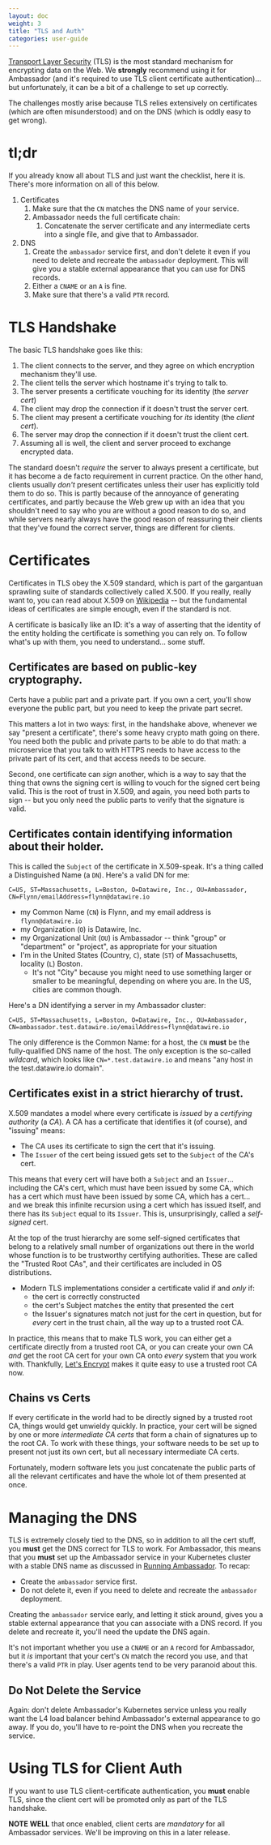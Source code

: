 ```yaml
---
layout: doc
weight: 3
title: "TLS and Auth"
categories: user-guide
---
```


[Transport Layer Security](https://en.wikipedia.org/wiki/Transport_Layer_Security) (TLS) is the most standard mechanism for encrypting data on the Web. We **strongly** recommend using it for Ambassador (and it's required to use TLS client certificate authentication)... but unfortunately, it can be a bit of a challenge to set up correctly.

The challenges mostly arise because TLS relies extensively on certificates (which are often misunderstood) and on the DNS (which is oddly easy to get wrong).

# tl;dr

If you already know all about TLS and just want the checklist, here it is. There's more information on all of this below.

1. Certificates
   1. Make sure that the `CN` matches the DNS name of your service.
   2. Ambassador needs the full certificate chain:
      1. Concatenate the server certificate and any intermediate certs into a single file, and give that to Ambassador.
2. DNS
   1. Create the `ambassador` service first, and don't delete it even if you need to delete and recreate the `ambassador` deployment. This will give you a stable external appearance that you can use for DNS records.
   2. Either a `CNAME` or an `A` is fine.
   3. Make sure that there's a valid `PTR` record.

# TLS Handshake

The basic TLS handshake goes like this:

1. The client connects to the server, and they agree on which encryption mechanism they'll use.
2. The client tells the server which hostname it's trying to talk to.
3. The server presents a certificate vouching for its identity (the _server cert_)
4. The client may drop the connection if it doesn't trust the server cert.
5. The client may present a certificate vouching for _its_ identity (the _client cert_).
6. The server may drop the connection if it doesn't trust the client cert.
7. Assuming all is well, the client and server proceed to exchange encrypted data.

The standard doesn't _require_ the server to always present a certificate, but it has become a de facto requirement in current practice. On the other hand, clients usually _don't_ present certificates unless their user has explicitly told them to do so. This is partly because of the annoyance of generating certificates, and partly because the Web grew up with an idea that you shouldn't need to say who you are without a good reason to do so, and while servers nearly always have the good reason of reassuring their clients that they've found the correct server, things are different for clients.

# Certificates

Certificates in TLS obey the X.509 standard, which is part of the gargantuan sprawling suite of standards collectively called X.500. If you really, really want to, you can read about X.509 on [Wikipedia](https://en.wikipedia.org/wiki/X.509) -- but the fundamental ideas of certificates are simple enough, even if the standard is not.

A certificate is basically like an ID: it's a way of asserting that the identity of the entity holding the certificate is something you can rely on. To follow what's up with them, you need to understand... some stuff.

## Certificates are based on public-key cryptography.

Certs have a public part and a private part. If you own a cert, you'll show everyone the public part, but you need to keep the private part secret.

This matters a lot in two ways: first, in the handshake above, whenever we say "present a certificate", there's some heavy crypto math going on there. You need both the public and private parts to be able to do that math: a microservice that you talk to with HTTPS needs to have access to the private part of its cert, and that access needs to be secure.

Second, one certificate can _sign_ another, which is a way to say that the thing that owns the signing cert is willing to vouch for the signed cert being valid. This is the root of trust in X.509, and again, you need both parts to sign -- but you only need the public parts to verify that the signature is valid.

## Certificates contain identifying information about their holder.

This is called the `Subject` of the certificate in X.509-speak. It's a thing called a Distinguished Name (a `DN`). Here's a valid DN for me:

```
C=US, ST=Massachusetts, L=Boston, O=Datawire, Inc., OU=Ambassador, CN=Flynn/emailAddress=flynn@datawire.io
```

* my Common Name (`CN`) is Flynn, and my email address is `flynn@datawire.io`
* my Organization (`O`) is Datawire, Inc.
* my Organizational Unit (`OU`) is Ambassador -- think "group" or "department" or "project", as appropriate for your situation
* I'm in the United States (Country, `C`), state (`ST`) of Massachusetts, locality (`L`) Boston.
   * It's not "City" because you might need to use something larger or smaller to be meaningful, depending on where you are. In the US, cities are common though.

Here's a DN identifying a server in my Ambassador cluster:

```
C=US, ST=Massachusetts, L=Boston, O=Datawire, Inc., OU=Ambassador, CN=ambassador.test.datawire.io/emailAddress=flynn@datawire.io
```

The only difference is the Common Name: for a host, the `CN` **must** be the fully-qualified DNS name of the host. The only exception is the so-called _wildcard_, which looks like `CN=*.test.datawire.io` and means "any host in the test.datawire.io domain".

## Certificates exist in a strict hierarchy of trust.

X.509 mandates a model where every certificate is _issued_ by a _certifying authority_ (a _CA_). A CA has a certificate that identifies it (of course), and "issuing" means:

* The CA uses its certificate to sign the cert that it's issuing.
* The `Issuer` of the cert being issued gets set to the `Subject` of the CA's cert.

This means that every cert will have both a `Subject` and an `Issuer`... including the CA's cert, which must have been issued by some CA, which has a cert which must have been issued by some CA, which has a cert... and we break this infinite recursion using a cert which has issued itself, and there has its `Subject` equal to its `Issuer`. This is, unsurprisingly, called a _self-signed_ cert.

At the top of the trust hierarchy are some self-signed certificates that belong to a relatively small number of organizations out there in the world whose function is to be trustworthy certifying authorities. These are called the "Trusted Root CAs", and their certificates are included in OS distributions.

* Modern TLS implementations consider a certificate valid if and _only_ if:
   * the cert is correctly constructed
   * the cert's Subject matches the entity that presented the cert
   * the Issuer's signatures match not just for the cert in question, but for _every_ cert in the trust chain, all the way up to a trusted root CA.

In practice, this means that to make TLS work, you can either get a certificate directly from a trusted root CA, or you can create your own CA _and_ get the root CA cert for your own CA onto _every_ system that you work with. Thankfully, [Let's Encrypt](https://www.letsencrypt.org/) makes it quite easy to use a trusted root CA now.

## Chains vs Certs

If every certificate in the world had to be directly signed by a trusted root CA, things would get unwieldy quickly. In practice, your cert will be signed by one or more _intermediate CA certs_ that form a chain of signatures up to the root CA. To work with these things, your software needs to be set up to present not just its own cert, but all necessary intermediate CA certs.

Fortunately, modern software lets you just concatenate the public parts of all the relevant certificates and have the whole lot of them presented at once.

# Managing the DNS

TLS is extremely closely tied to the DNS, so in addition to all the cert stuff, you **must** get the DNS correct for TLS to work. For Ambassador, this means that you **must** set up the Ambassador service in your Kubernetes cluster with a stable DNS name as discussed in [Running Ambassador](running.md). To recap:

* Create the `ambassador` service first.
* Do not delete it, even if you need to delete and recreate the `ambassador` deployment.

Creating the `ambassador` service early, and letting it stick around, gives you a stable external appearance that you can associate with a DNS record. If you delete and recreate it, you'll need the update the DNS again.

It's not important whether you use a `CNAME` or an `A` record for Ambassador, but it _is_ important that your cert's `CN` match the record you use, and that there's a valid `PTR` in play. User agents tend to be very paranoid about this.

## Do Not Delete the Service

Again: don't delete Ambassador's Kubernetes service unless you really want the L4 load balancer behind Ambassador's external appearance to go away. If you do, you'll have to re-point the DNS when you recreate the service.

# Using TLS for Client Auth

If you want to use TLS client-certificate authentication, you **must** enable TLS, since the client cert will be promoted only as part of the TLS handshake.

**NOTE WELL** that once enabled, client certs are _mandatory_ for all Ambassador services. We'll be improving on this in a later release.
